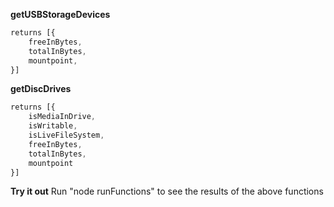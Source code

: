 **getUSBStorageDevices**  
```javascript
returns [{
    freeInBytes,
    totalInBytes,
    mountpoint,
}]
```


**getDiscDrives**

```javascript
returns [{
    isMediaInDrive,
    isWritable,
    isLiveFileSystem,
    freeInBytes,
    totalInBytes,
    mountpoint
}]
```

**Try it out**
Run "node runFunctions" to see the results of the above functions